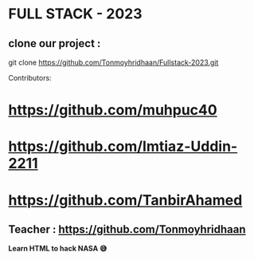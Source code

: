 # FULL STACK - 2023
## clone our project : 
git clone https://github.com/Tonmoyhridhaan/Fullstack-2023.git

Contributors: 

# https://github.com/muhpuc40
# https://github.com/Imtiaz-Uddin-2211
# https://github.com/TanbirAhamed

## Teacher :  https://github.com/Tonmoyhridhaan
**Learn HTML to hack NASA 😅**

